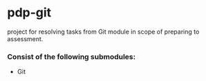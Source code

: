 # pdp-git
project for resolving tasks from Git module in scope of preparing to assessment. 

### Consist of the following submodules:
 - Git
 
